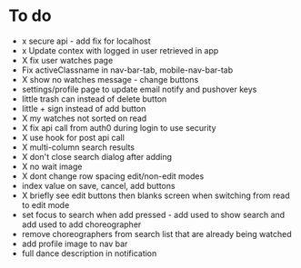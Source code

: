 # To do

- x secure api - add fix for localhost
- x Update contex with logged in user retrieved in app
- X fix user watches page
- Fix activeClassname in nav-bar-tab, mobile-nav-bar-tab
- X show no watches message - change buttons
- settings/profile page to update email notify and pushover keys
- little trash can instead of delete button
- little + sign instead of add button
- X my watches not sorted on read
- X fix api call from auth0 during login to use security
- X use hook for post api call
- X multi-column search results
- X don't close search dialog after adding
- X no wait image
- X dont change row spacing edit/non-edit modes
- index value on save, cancel, add buttons
- X briefly see edit buttons then blanks screen when switching from read to edit mode
- set focus to search when add pressed - add used to show search and add used to add choreographer
- remove choreographers from search list that are already being watched
- add profile image to nav bar
- full dance description in notification
